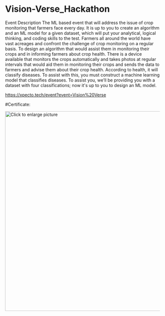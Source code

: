 # Vision-Verse_Hackathon


Event Description The ML based event that will address the issue of crop monitoring that farmers face every day. It is up to you to create an algorithm and an ML model for a given dataset, which will put your analytical, logical thinking, and coding skills to the test. Farmers all around the world have vast acreages and confront the challenge of crop monitoring on a regular basis. To design an algorithm that would assist them in monitoring their crops and in informing farmers about crop health. There is a device available that monitors the crops automatically and takes photos at regular intervals that would aid them in monitoring their crops and sends the data to farmers and advise them about their crop health. According to health, it will classify diseases. To assist with this, you must construct a machine learning model that classifies diseases. To assist you, we’ll be providing you with a dataset with four classifications; now it's up to you to design an ML model.

https://xpecto.tech/event?event=Vision%20Verse

#Certificate:

<a href="https://drive.google.com/file/d/18wiaQHhspUqrJXqmtD1fDKACpUm2fAEt/view?usp=sharing"><img src="https://drive.google.com/file/d/18wiaQHhspUqrJXqmtD1fDKACpUm2fAEt/view?usp=sharing" style="width: 650px; max-width: 100%; height: auto" title="Click to enlarge picture" />
